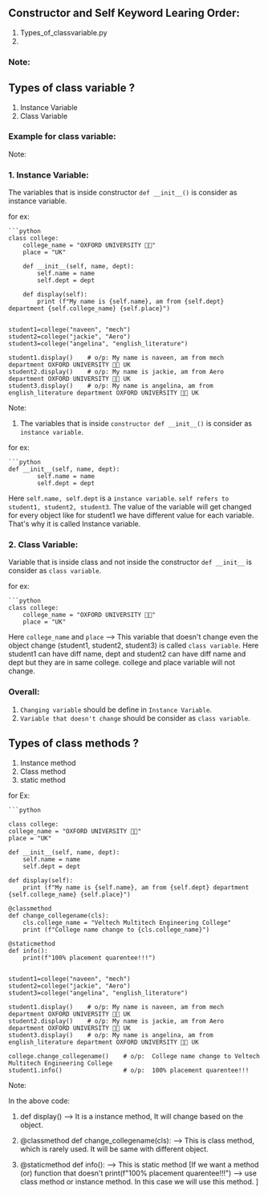 ## Constructor and Self Keyword Learing Order:

1. Types_of_classvariable.py
2. 


### Note:

## Types of class variable ?

1. Instance Variable
2. Class Variable

### Example for class variable:

Note: 

### 1. Instance Variable:

The variables that is inside constructor `def __init__()` is consider as instance variable.

for ex: 

    ```python
    class college:
        college_name = "OXFORD UNIVERSITY 🏫🏫"
        place = "UK"

        def __init__(self, name, dept):
            self.name = name
            self.dept = dept

        def display(self):
            print (f"My name is {self.name}, am from {self.dept} department {self.college_name} {self.place}")


    student1=college("naveen", "mech")
    student2=college("jackie", "Aero")
    student3=college("angelina", "english_literature")

    student1.display()    # o/p: My name is naveen, am from mech department OXFORD UNIVERSITY 🏫🏫 UK
    student2.display()    # o/p: My name is jackie, am from Aero department OXFORD UNIVERSITY 🏫🏫 UK
    student3.display()    # o/p: My name is angelina, am from english_literature department OXFORD UNIVERSITY 🏫🏫 UK


Note: 

1. The variables that is inside `constructor def __init__()` is consider as `instance variable`.

for ex:

    ```python
    def __init__(self, name, dept):
            self.name = name
            self.dept = dept

Here `self.name, self.dept` is a `instance variable`. `self refers to student1, student2, student3`. The value of the 
variable will get changed for every object like for student1 we have different value for each variable.
That's why it is called Instance variable.

### 2.  Class Variable:

Variable that is inside class and not inside the constructor `def __init__` is consider as `class variable`.

for ex:

    ```python
    class college:
        college_name = "OXFORD UNIVERSITY 🏫🏫"
        place = "UK"

Here `college_name` and `place` --> This variable that doesn't change even the object change (student1, student2, student3) is called `class variable`.
Here student1 can have diff name, dept and student2 can have diff name and dept but they are in same college.
college and place variable will not change.

### Overall:

1. `Changing variable` should be define in `Instance Variable`.
2. `Variable that doesn't change` should be consider as `class variable`.

## Types of class methods ?

1. Instance method
2. Class method
3. static method

for Ex:

    ```python

    class college:
    college_name = "OXFORD UNIVERSITY 🏫🏫"
    place = "UK"

    def __init__(self, name, dept):
        self.name = name
        self.dept = dept

    def display(self):
        print (f"My name is {self.name}, am from {self.dept} department {self.college_name} {self.place}")

    @classmethod
    def change_collegename(cls):
        cls.college_name = "Veltech Multitech Engineering College"
        print (f"College name change to {cls.college_name}")

    @staticmethod
    def info():
        print(f"100% placement quarentee!!!")


    student1=college("naveen", "mech")
    student2=college("jackie", "Aero")
    student3=college("angelina", "english_literature")

    student1.display()    # o/p: My name is naveen, am from mech department OXFORD UNIVERSITY 🏫🏫 UK
    student2.display()    # o/p: My name is jackie, am from Aero department OXFORD UNIVERSITY 🏫🏫 UK
    student3.display()    # o/p: My name is angelina, am from english_literature department OXFORD UNIVERSITY 🏫🏫 UK

    college.change_collegename()    # o/p:  College name change to Veltech Multitech Engineering College
    student1.info()                 # o/p:  100% placement quarentee!!!


Note:

In the above code:

1. def display()  -->  It is a instance method, It will change based on the object.

2.  @classmethod
    def change_collegename(cls):          -->  This is class method, which is rarely used. It will be same with different object.

3. @staticmethod
    def info():                                           --> This is static method [If we want a method (or) function that doesn't 
        print(f"100% placement quarentee!!!")             -->   use class method or instance method. In this case we will use this method. ]













